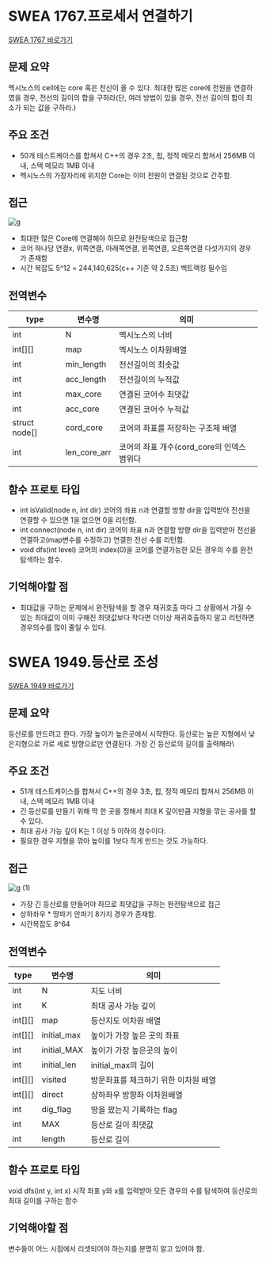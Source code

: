 # SWEA 1767.프로세서 연결하기


[SWEA 1767 바로가기](https://swexpertacademy.com/main/code/problem/problemDetail.do?contestProbId=AV4suNtaXFEDFAUf)

## 문제 요약
멕시노스의 cell에는 core 혹은 전신이 올 수 있다. 최대한 많은 core에 전원을 연결하였을 경우, 전선의 길이의 합을 구하라(단, 여러 방법이 있을 경우, 전선 길이의 합이 최소가 되는 값을 구하라.)

## 주요 조건
* 50개 테스트케이스를 합쳐서 C++의 경우 2초, 힙, 정적 메모리 합쳐서 256MB 이내, 스택 메모리 1MB 이내
* 멕시노스의 가장자리에 위치한 Core는 이미 전원이 연결된 것으로 간주함.

## 접근
![g](https://user-images.githubusercontent.com/99806622/217833890-67722c8e-69a1-4ee9-afc8-3b71060b1267.jpg)
* 최대한 많은 Core에 연결해야 하므로 완전탐색으로 접근함
* 코어 하나당  연결x, 위쪽연결, 아래쪽연결, 왼쪽연결, 오른쪽연결 다섯가지의 경우가 존재함
* 시간 복잡도 5^12 = 244,140,625(c++ 기준 약 2.5초) 백트랙킹 필수임

## 전역변수
type|변수명|의미|
---|---|---|
int|N|멕시노스의 너비|
int[][]|map|멕시노스 이차원배열|
int|min_length|전선길이의 최솟값|
int|acc_length|전선길이의 누적값|
int|max_core|연결된 코어수 최댓값|
int|acc_core|연결된 코어수 누적값|
struct node[]|cord_core|코어의 좌표를 저장하는 구조체 배열|
int|len_core_arr|코어의 좌표 개수(cord_core의 인덱스 범위다|

## 함수 프로토 타입
* int isValid(node n, int dir) 코어의 좌표 n과 연결할 방향 dir을 입력받아 전선을 연결할 수 있으면 1을 없으면 0을 리턴함.
* int connect(node n, int dir) 코어의 좌표 n과 연결할 방향 dir을 입력받아 전선을 연결하고(map변수를 수정하고) 연결한 전선 수를 리턴함.
* void dfs(int level) 코어의 index(0)을 코어를 연결가능한 모든 경우의 수를 완전탐색하는 함수. 

## 기억해야할 점
* 최대값을 구하는 문제에서 완전탐색을 할 경우 재귀호출 마다 그 상황에서 가질 수 있는 최대값이 이미 구해진 최댓값보다 작다면 더이상 재귀호출하지 말고 리턴하면 경우의수를 많이 줄일 수 있다.


# SWEA 1949.등산로 조성


[SWEA 1949 바로가기](https://swexpertacademy.com/main/code/problem/problemDetail.do?contestProbId=AV5PoOKKAPIDFAUq)

## 문제 요약
등산로를 만드려고 한다. 가장 높이가 높은곳에서 시작한다. 등산로는 높은 지형에서 낮은지형으로 가로 세로 방향으로만 연결된다. 가장 긴 등산로의 길이를 출력해라\

## 주요 조건
* 51개 테스트케이스를 합쳐서 C++의 경우 3초, 힙, 정적 메모리 합쳐서 256MB 이내, 스택 메모리 1MB 이내
* 긴 등산로를 만들기 위해 딱 한 곳을 정해서 최대 K 깊이만큼 지형을 깎는 공사를 할 수 있다.
* 최대 공사 가능 깊이 K는 1 이상 5 이하의 정수이다.
* 필요한 경우 지형을 깎아 높이를 1보다 작게 만드는 것도 가능하다.

## 접근
![g (1)](https://user-images.githubusercontent.com/99806622/217843218-d55c5567-33e0-4cc5-a693-3a6ca422640c.jpg)
* 가장 긴 등산로를 만들어야 하므로 최댓값을 구하는 완전탐색으로 접근
* 상하좌우 * 땅파기 안파기 8가지 경우가 존재함.
* 시간복잡도 8^64

## 전역변수
type|변수명|의미|
---|---|---|
int|N|지도 너비|
int|K|최대 공사 가능 깊이|
int[][]|map|등산지도 이차원 배열|
int[][]|initial_max|높이가 가장 높은 곳의 좌표|
int|initial_MAX| 높이가 가장 높은곳의 높이|
int|initial_len|initial_max의 길이|
int[][]|visited|방문좌표를 체크하기 위한 이차원 배열|
int[][]|direct|상하좌우 방향좌 이차원배열|
int|dig_flag|땅을 팠는지 기록하는 flag|
int|MAX|등산로 길이 최댓값|
int|length|등산로 길이|

## 함수 프로토 타입
void dfs(int y, int x) 시작 좌표 y와 x를 입력받아 모든 경우의 수를 탐색하여 등산로의 최대 길이를 구하는 함수

## 기억해야할 점
변수들이 어느 시점에서 리셋되어야 하는지를 분명히 알고 있어야 함.
